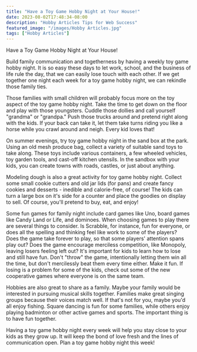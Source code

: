```yaml
---
title: "Have a Toy Game Hobby Night at Your House!"
date: 2023-08-02T17:48:34-08:00
description: "Hobby Articles Tips for Web Success"
featured_image: "/images/Hobby Articles.jpg"
tags: ["Hobby Articles"]
---
```


Have a Toy Game Hobby Night at Your House!

Build family communication and togetherness by having a weekly toy game hobby night.  It is so easy these days to let work, school, and the business of life rule the day, that we can easily lose touch with each other.  If we get together one night each week for a toy game hobby night, we can rekindle those family ties.

Those families with small children will probably focus more on the toy aspect of the toy game hobby night.  Take the time to get down on the floor and play with those youngsters.  Cuddle those dollies and call yourself "grandma" or "grandpa."  Push those trucks around and pretend right along with the kids.  If your back can take it, let them take turns riding you like a horse while you crawl around and neigh.  Every kid loves that!

On summer evenings, try toy game hobby night in the sand box at the park.  Using an old mesh produce bag, collect a variety of suitable sand toys to take along.  These toys include various containers, a few wheeled vehicles, toy garden tools, and cast-off kitchen utensils.  In the sandbox with your kids, you can create towns with roads, castles, or just about anything.

Modeling dough is also a great activity for toy game hobby night.  Collect some small cookie cutters and old jar lids (for pans) and create fancy cookies and desserts - inedible and calorie-free, of course!  The kids can turn a large box on it's side for a counter and place the goodies on display to sell.  Of course, you'll pretend to buy, eat, and enjoy!

Some fun games for family night include card games like Uno, board games like Candy Land or Life, and dominoes.  When choosing games to play there are several things to consider.  Is Scrabble, for instance, fun for everyone, or does all the spelling and thinking feel like work to some of the players?  Does the game take forever to play, so that some players' attention spans play out?  Does the game encourage merciless competition, like Monopoly, leaving losers feeling left out?  It's important for kids to learn how to lose and still have fun.  Don't "throw" the game, intentionally letting them win all the time, but don't mercilessly beat them every time either.  Make it fun.  If losing is a problem for some of the kids, check out some of the new cooperative games where everyone is on the same team.

Hobbies are also great to share as a family.  Maybe your family would be interested in pursuing musical skills together.  Families make great singing groups because their voices match well.  If that's not for you, maybe you'd all enjoy fishing.  Square dancing is fun for some families, while others enjoy playing badminton or other active games and sports.  The important thing is to have fun together.

Having a toy game hobby night every week will help you stay close to your kids as they grow up.  It will keep the bond of love fresh and the lines of communication open.  Plan a toy game hobby night this week!


